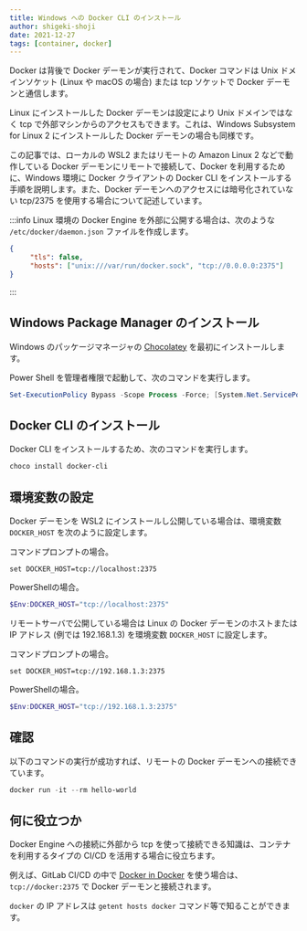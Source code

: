 ```yaml
---
title: Windows への Docker CLI のインストール 
author: shigeki-shoji
date: 2021-12-27
tags: [container, docker]
---
```


Docker は背後で Docker デーモンが実行されて、Docker コマンドは Unix ドメインソケット (Linux や macOS の場合) または tcp ソケットで Docker デーモンと通信します。

Linux にインストールした Docker デーモンは設定により Unix ドメインではなく tcp で外部マシンからのアクセスもできます。これは、Windows Subsystem for Linux 2 にインストールした Docker デーモンの場合も同様です。

この記事では、ローカルの WSL2 またはリモートの Amazon Linux 2 などで動作している Docker デーモンにリモートで接続して、Docker を利用するために、Windows 環境に Docker クライアントの Docker CLI をインストールする手順を説明します。また、Docker デーモンへのアクセスには暗号化されていない tcp/2375 を使用する場合について記述しています。

:::info
Linux 環境の Docker Engine を外部に公開する場合は、次のような `/etc/docker/daemon.json` ファイルを作成します。

```json
{
     "tls": false,
     "hosts": ["unix:///var/run/docker.sock", "tcp://0.0.0.0:2375"]
}
```
:::

## Windows Package Manager のインストール

Windows のパッケージマネージャの [Chocolatey](https://chocolatey.org/) を最初にインストールします。

Power Shell を管理者権限で起動して、次のコマンドを実行します。

```powershell
Set-ExecutionPolicy Bypass -Scope Process -Force; [System.Net.ServicePointManager]::SecurityProtocol = [System.Net.ServicePointManager]::SecurityProtocol -bor 3072; iex ((New-Object System.Net.WebClient).DownloadString('https://community.chocolatey.org/install.ps1'))
```

## Docker CLI のインストール

Docker CLI をインストールするため、次のコマンドを実行します。

```powershell
choco install docker-cli
```

## 環境変数の設定

Docker デーモンを WSL2 にインストールし公開している場合は、環境変数 `DOCKER_HOST` を次のように設定します。

コマンドプロンプトの場合。

```shell
set DOCKER_HOST=tcp://localhost:2375
```

PowerShellの場合。

```powershell
$Env:DOCKER_HOST="tcp://localhost:2375"
```

リモートサーバで公開している場合は Linux の Docker デーモンのホストまたは IP アドレス (例では 192.168.1.3) を環境変数 `DOCKER_HOST` に設定します。

コマンドプロンプトの場合。

```shell
set DOCKER_HOST=tcp://192.168.1.3:2375
```

PowerShellの場合。

```powershell
$Env:DOCKER_HOST="tcp://192.168.1.3:2375"
```

## 確認

以下のコマンドの実行が成功すれば、リモートの Docker デーモンへの接続できています。

```powershell
docker run -it --rm hello-world
```

## 何に役立つか

Docker Engine への接続に外部から tcp を使って接続できる知識は、コンテナを利用するタイプの CI/CD を活用する場合に役立ちます。

例えば、GitLab CI/CD の中で [Docker in Docker](https://docs.gitlab.com/ee/ci/docker/using_docker_build.html#use-docker-in-docker) を使う場合は、`tcp://docker:2375` で Docker デーモンと接続されます。

`docker` の IP アドレスは `getent hosts docker` コマンド等で知ることができます。
